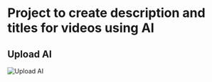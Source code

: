 #  Project to create description and titles for videos using AI
## Upload AI
<img src="https://github.com/vicenttcarvalho/assets/blob/main/upload-ai2.0.png" alt="Upload AI">

